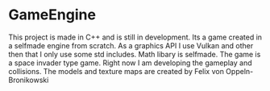 # GameEngine

This project is made in C++ and is still in development. Its a game created in a selfmade engine from scratch. As a graphics API I use Vulkan and other then that I only use some std includes. Math libary is selfmade. The game is a space invader type game. Right now I am developing the gameplay and collisions. 
The models and texture maps are created by Felix von Oppeln-Bronikowski

